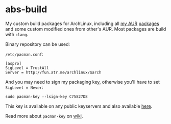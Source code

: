 abs-build
=========

My custom build packages for ArchLinux, including all [my AUR](https://github.com/AstroProfundis/aur) [packages](https://aur.archlinux.org/packages/?SeB=m&K=AstroProfundis) and some custom modified ones from other's AUR. Most packages are build with `clang`.

Binary repository can be used:

`/etc/pacman.conf`:

    [aspro]
    SigLevel = TrustAll
    Server = http://fun.atr.me/archlinux/$arch

And you may need to sign my packaging key, otherwise you'll have to set `SigLevel = Never`:

    sudo pacman-key --lsign-key C75827D8

This key is available on any public keyservers and also available [here](http://fun.atr.me/archlinux/pubring.gpg).

Read more about `pacman-key` on [wiki](https://wiki.archlinux.org/index.php/Pacman-key).

